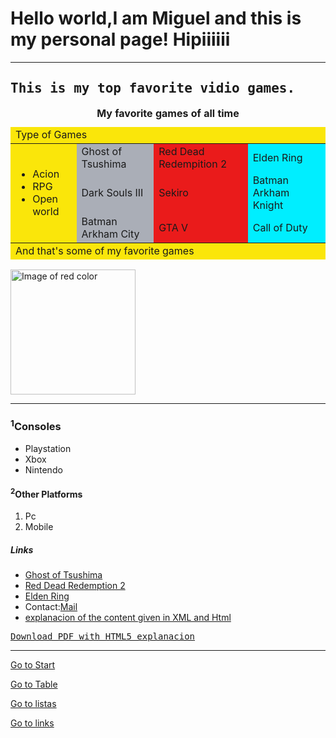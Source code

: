 <!DOCTYPE html>
<html lang="en">
<head>
 <meta charset="utf-8">
<meta name="author" content="Miguel Tavares">
<meta name="date" content="28-11-2024">
<meta name="description" content="Personal page">
<title>Personal Page</title> 
<link rel="stylesheet" href="css.css">
</head>
<body>
    <h1><a id="start">Hello world,I am Miguel and this is my personal page! Hipiiiiii</a></h1>
    <hr>
    <div id="main-layout">
    <aside id="sidebar">
    <sidebar>
    <h2><samp translate =no> This is my top favorite vidio games.</samp></h2>
    </aside>
    <article>
    <table>
        <caption>
            <strong><a id="table">My favorite games of all time</a></strong>
        </caption>
        <colegroup>
        <col style="background-color: rgb(250, 230, 10);">
        <col style="background-color: rgb(170, 174, 183);">
        <col style="background-color: rgb(234, 27, 27);">
        <col style="background-color: rgb(0, 238, 255);">
        </colegroup>
        <thead>
            <tr>
                <td colspan="4">
                    <div><a id="listas">Type of Games</a></div>
                </td>
            </tr>
        </thead>
        <tbody>
            <tr>
                <td rowspan="3">
                    <ul>
                        <li>Acion</li>
                        <li>RPG</li>
                        <li>Open world</li>
                    </ul>
                </td>
                <td>Ghost of Tsushima</td>
                <td>Red Dead Redempition 2</td>
                <td>Elden Ring</td>
            </tr>
            <tr>
                <td>Dark Souls III</td>
                <td>Sekiro</td>
                <td>Batman Arkham Knight</td>
            </tr>
            <tr>
            <td>Batman Arkham City</td>
            <td>GTA V</td>
            <td>Call of Duty</td>
        </tr>
        </tbody>
        <tfoot>
            <tr>
                <td colspan="4">And that's some of my favorite games</td>
            </tr>
        </tfoot>
    </table>
    <img src="https://upload.wikimedia.org/wikipedia/pt/d/dc/Ghost_of_Tsushima_capa.png" width="200" heigth="182" alt="Image of red color">
    <hr>
    </article>
    <aside id="sidebar">
    <h3><sup>1</sup>Consoles</h3>
    <ul>
        <li>Playstation</li>
        <li>Xbox</li>
        <li>Nintendo</li>
    </ul>
    <h4><sup>2</sup>Other Platforms</h4>
    <ol>
        <li>Pc</li>
        <li>Mobile</li>
    </ol>
    </aside>
    <nav>
        <h5><a id="links">Links</a></h5>
        <ul>
            <li><a href="https://www.playstation.com/pt-pt/games/ghost-of-tsushima/" target="_blank" rel="nooper reference">Ghost of Tsushima</a></li>
            <li><a href="https://www.rockstargames.com/reddeadredemption2" target="_blank" rel="nooper reference">Red Dead Redemption 2</a></li>
            <li><a href="https://en.bandainamcoent.eu/elden-ring/elden-ring" target="_blank" rel="nooper reference">Elden Ring</a></li>
            <li>Contact:<a href="mailto:a044705@umaia.pt">Mail</a></li>
            <li><a href="Resumo.html" target="_blank" rel="noopener noreferrer">explanacion of the content given in XML and Html</a></li>
        </ul>
    </nav>
    <pre><a href="TW-05_HTML5_01.pdf" download="TW-05_HTML5_01">Download PDF with HTML5 explanacion</a></pre>
    <hr>
    <footer>
    <p><a href="#start">Go to Start</a></p>
    <p><a href="#table">Go to Table</a></p>
    <p><a href="#listas">Go to listas</a></p>
    <p><a href="#links">Go to links</a></p>
    </footer>
</body>
</html>
